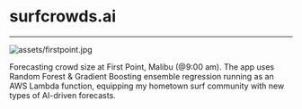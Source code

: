 # surfcrowds.ai

---

![assets/firstpoint.jpg]()

Forecasting crowd size at First Point, Malibu (@9:00 am). The app uses Random Forest & Gradient Boosting ensemble regression running
as an AWS Lambda function, equipping my hometown surf community with new types of AI-driven forecasts.
